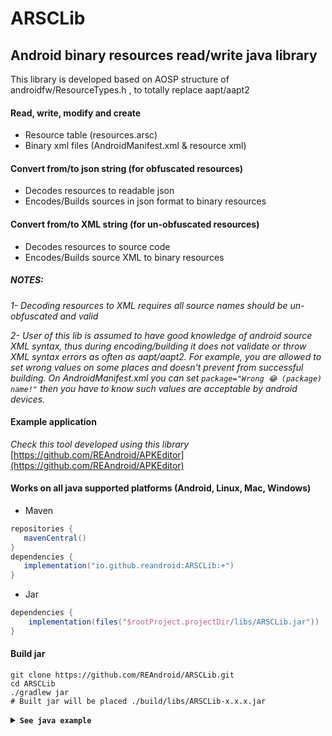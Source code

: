 # ARSCLib
## Android binary resources read/write java library
This library is developed based on AOSP structure of androidfw/ResourceTypes.h , to totally replace aapt/aapt2
#### Read, write, modify and create
* Resource table (resources.arsc)
* Binary xml files (AndroidManifest.xml & resource xml)
#### Convert from/to json string (for obfuscated resources)

* Decodes resources to readable json
* Encodes/Builds sources in json format to binary resources

#### Convert from/to XML string (for un-obfuscated resources)

* Decodes resources to source code
* Encodes/Builds source XML to binary resources

##### _NOTES:_

  _1- Decoding resources to XML requires all source names should be un-obfuscated and valid_

  _2- User of this lib is assumed to have good knowledge of android source XML syntax, thus
  during encoding/building it does not validate or throw XML syntax errors as often as aapt/aapt2. For
  example, you are allowed to set wrong values on some places and doesn't prevent from
  successful building. On AndroidManifest.xml you can set  ``` package="Wrong 😂 (package) name!" ``` 
  then you have to know such values are acceptable by android devices._


#### Example application
_Check this tool developed using this library_
[https://github.com/REAndroid/APKEditor](https://github.com/REAndroid/APKEditor)

#### Works on all java supported platforms (Android, Linux, Mac, Windows)


* Maven
 ```gradle
repositories {
    mavenCentral()
}
dependencies {
    implementation("io.github.reandroid:ARSCLib:+")
}
```
* Jar

```gradle
dependencies {
    implementation(files("$rootProject.projectDir/libs/ARSCLib.jar"))
}
```
#### Build jar

```ShellSession
git clone https://github.com/REAndroid/ARSCLib.git
cd ARSCLib
./gradlew jar
# Built jar will be placed ./build/libs/ARSCLib-x.x.x.jar
```

<details><summary> <code><b>See java example</b></code></summary>

```java
import com.reandroid.arsc.chunk.TableBlock;
import com.reandroid.arsc.chunk.PackageBlock;
import com.reandroid.arsc.chunk.xml.AndroidManifestBlock;
import com.reandroid.arsc.chunk.xml.ResXmlElement;
import com.reandroid.arsc.chunk.xml.ResXmlAttribute;

public static void exampleManifest()throws IOException{
        File inFile=new File("AndroidManifest.xml");

        // *** Loading AndroidManifest ***
        AndroidManifestBlock manifestBlock=AndroidManifestBlock.load(inFile);

        System.out.println("Package name: "+manifestBlock.getPackageName());

        List<String> usesPermissionList=manifestBlock.getUsesPermissions();
        for(String usesPermission:usesPermissionList){
        System.out.println("Uses permission: "+usesPermission);
        }

        // *** Modifying AndroidManifest ***
        // Change package name
        manifestBlock.setPackageName("com.new.package-name");
        // Add uses-permission
        manifestBlock.addUsesPermission("android.permission.WRITE_EXTERNAL_STORAGE");
        // Modify version code
        manifestBlock.setVersionCode(904);
        // Modify version name
        manifestBlock.setVersionName("9.0.4");

        // Modify xml attribute
        List<ResXmlElement> activityList=manifestBlock.listActivities();
        for(ResXmlElement activityElement:activityList){
        ResXmlAttribute attributeName=activityElement.searchAttributeByResourceId(AndroidManifestBlock.ID_name);
        System.out.println("Old activity name: "+attributeName.getValueAsString());
        attributeName.setValueAsString("com.app.MyActivity");
        System.out.println("New activity name: "+attributeName.getValueAsString());
        break;
        }

        // Refresh to re-calculate offsets
        manifestBlock.refresh();
        // Save
        File outFile=new File("AndroidManifest_out.xml");
        manifestBlock.writeBytes(outFile);

        System.out.println("Saved: "+outFile);
        }

```



```java
    public static void exampleResourceTable() throws IOException{
        File inFile=new File("resources.arsc");

        // *** Loading resource table ***
        TableBlock tableBlock=TableBlock.load(inFile);

        Collection<PackageBlock> packageBlockList=tableBlock.listPackages();
        System.out.println("Packages count = "+packageBlockList.size());
        for(PackageBlock packageBlock:packageBlockList){
        System.out.println("Package id = "+packageBlock.getId()
        +", name = "+packageBlock.getName());
        }

        // *** Modify resource table
        // Change package name
        for(PackageBlock packageBlock:packageBlockList){
        String name = packageBlock.getName();
        String newName = name + ".new-name";
        packageBlock.setName(newName);
        }

        // Refresh to re-calculate offsets
        tableBlock.refresh();
        // Save
        File outFile=new File("resources_out.arsc");
        tableBlock.writeBytes(outFile);

        System.out.println("Saved: "+outFile);
        }

```

```java   
    public static void exampleLoadApk() throws IOException{
        File inFile=new File("test.apk");
        File outDir=new File("test_out");

        ApkModule apkModule=ApkModule.loadApkFile(inFile);

        ApkJsonDecoder decoder=new ApkJsonDecoder(apkModule);
        outDir=decoder.writeToDirectory(outDir);
        System.out.println("Decoded to: "+outDir);

        // You can do any logical modification on any json files here

        // To convert back json to apk

        ApkJsonEncoder encoder=new ApkJsonEncoder();
        ApkModule encodedModule=encoder.scanDirectory(outDir);

        File outApk=new File("test_out_re-encoded.apk");
        encodedModule.writeApk(outApk);

        System.out.println("Created apk: "+outApk);
    }
    
```
</details>

